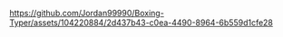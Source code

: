 

https://github.com/Jordan99990/Boxing-Typer/assets/104220884/2d437b43-c0ea-4490-8964-6b559d1cfe28

